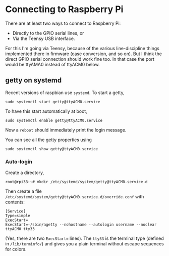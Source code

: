 # Connecting to  Raspberry Pi

There are at least two ways to connect to Raspberry Pi:
* Directly to the GPIO serial lines, or
* Via the Teensy USB interface.

For this I'm going via Teensy, because of the various
line-discipline things implemented there in firmware
(case conversion, and so on).  But I think the direct 
GPIO serial connection should work fine too.  In that
case the port would be ttyAMA0 instead of ttyACM0 below.


## getty on systemd

Recent versions of raspbian use `systemd`.
To start a getty,
```
sudo systemctl start getty@ttyACM0.service
```

To have this start automatically at boot,
```
sudo systemctl enable getty@ttyACM0.service
```
Now a `reboot` should immediately print the login message.

You can see all the getty properties using
```
sudo systemctl show getty@ttyACM0.service
```


### Auto-login

Create a directory,
```
root@rpi33:~# mkdir /etc/systemd/system/getty@ttyACM0.service.d
```

Then create a file `/etc/systemd/system/getty@ttyACM0.service.d/override.conf` with
contents:
```
[Service]
Type=simple
ExecStart=
ExecStart=-/sbin/agetty --nohostname --autologin username --noclear ttyACM0 tty33
```
(Yes, there are two `ExecStart=` lines).
The `tty33` is the terminal type (defined in `/lib/terminfo/`) and
gives you a plain terminal without escape sequences for colors.


